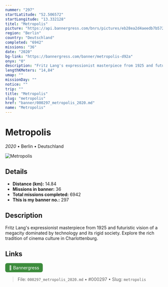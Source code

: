 ```yaml
---
nummer: "297"
startLatitude: "52.506572"
startLongitude: "13.332128"
titel: "Metropolis"
picture: "https://api.bannergress.com/bnrs/pictures/eb28ea2d4aeedb7b5723d2855fb54046"
region: "Berlin"
country: "Deutschland"
completed: "6942"
missions: "36"
date: "2020"
bg-link: "https://bannergress.com/banner/metropolis-d92a"
onyx: "0"
description: "Fritz Lang's expressionist masterpiece from 1925 and futuristic vision of a megacity dominated by technology and its rigid society. Explore the rich tradition of cinema culture in Charlottenburg."
lengthKMeters: "14,84"
umap: ""
missionDay: ""
notice: ""
trip: ""
title: "Metropolis"
slug: "metropolis"
href: "banner/000297_metropolis_2020.md"
name: "Metropolis"
---
```

# Metropolis

*2020* • Berlin • Deutschland

![Metropolis](https://api.bannergress.com/bnrs/pictures/eb28ea2d4aeedb7b5723d2855fb54046)



## Details
- **Distance (km):** 14.84
- **Missions in banner:** 36
- **Total missions completed:** 6942
- **This is my banner no.:** 297



## Description
Fritz Lang's expressionist masterpiece from 1925 and futuristic vision of a megacity dominated by technology and its rigid society. Explore the rich tradition of cinema culture in Charlottenburg.



## Links
<a href="https://bannergress.com/banner/metropolis-d92a" target="_blank" style="display:inline-block;margin-right:8px;padding:6px 12px;background:#3c8b3c;color:#fff;text-decoration:none;border-radius:6px;">🔗 Bannergress</a>



> File: `000297_metropolis_2020.md`
> • #000297
> • Slug: `metropolis`
